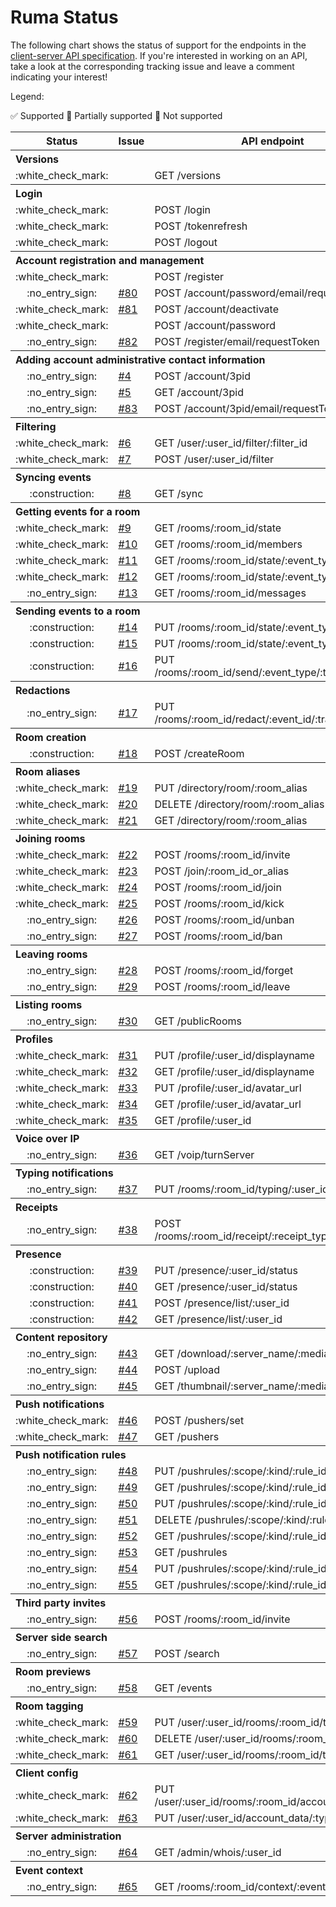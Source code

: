 # Ruma Status

The following chart shows the status of support for the endpoints in the [client-server API specification](https://matrix.org/docs/spec/client_server/latest.html).
If you're interested in working on an API, take a look at the corresponding tracking issue and leave a comment indicating your interest!

Legend:

:white_check_mark: Supported :construction: Partially supported :no_entry_sign: Not supported

<table>
  <tr>
    <th>Status</th>
    <th>Issue</th>
    <th>API endpoint</th>
  </tr>
  <tr>
    <th align="left" colspan="3">Versions</th>
  </tr>
  <tr>
    <td align="center">:white_check_mark:</td>
    <td></td>
    <td>GET /versions</td>
  </tr>
  <tr>
    <th align="left" colspan="3">Login</th>
  </tr>
  <tr>
    <td align="center">:white_check_mark:</td>
    <td></td>
    <td>POST /login</td>
  </tr>
  <tr>
    <td align="center">:white_check_mark:</td>
    <td></td>
    <td>POST /tokenrefresh</td>
  </tr>
  <tr>
    <td align="center">:white_check_mark:</td>
    <td></td>
    <td>POST /logout</td>
  </tr>
  <tr>
    <th align="left" colspan="3">Account registration and management</th>
  </tr>
  <tr>
    <td align="center">:white_check_mark:</td>
    <td></td>
    <td>POST /register</td>
  </tr>
  <tr>
    <td align="center">:no_entry_sign:</td>
    <td><a href="https://github.com/ruma/ruma/issues/80">#80</a></td>
    <td>POST /account/password/email/requestToken</td>
  </tr>
  <tr>
    <td align="center">:white_check_mark:</td>
    <td><a href="https://github.com/ruma/ruma/issues/81">#81</a></td>
    <td>POST /account/deactivate</td>
  </tr>
  <tr>
    <td align="center">:white_check_mark:</td>
    <td></td>
    <td>POST /account/password</td>
  </tr>
  <tr>
    <td align="center">:no_entry_sign:</td>
    <td><a href="https://github.com/ruma/ruma/issues/82">#82</a></td>
    <td>POST /register/email/requestToken</td>
  </tr>
  <tr>
    <th align="left" colspan="3">Adding account administrative contact information</th>
  </tr>
  <tr>
    <td align="center">:no_entry_sign:</td>
    <td><a href="https://github.com/ruma/ruma/issues/4">#4</a></td>
    <td>POST /account/3pid</td>
  </tr>
  <tr>
    <td align="center">:no_entry_sign:</td>
    <td><a href="https://github.com/ruma/ruma/issues/5">#5</a></td>
    <td>GET /account/3pid</td>
  </tr>
  <tr>
    <td align="center">:no_entry_sign:</td>
    <td><a href="https://github.com/ruma/ruma/issues/83">#83</a></td>
    <td>POST /account/3pid/email/requestToken</td>
  </tr>
  <tr>
    <th align="left" colspan="3">Filtering</th>
  </tr>
  <tr>
    <td align="center">:white_check_mark:</td>
    <td><a href="https://github.com/ruma/ruma/issues/6">#6</a></td>
    <td>GET /user/:user_id/filter/:filter_id</td>
  </tr>
  <tr>
    <td align="center">:white_check_mark:</td>
    <td><a href="https://github.com/ruma/ruma/issues/7">#7</a></td>
    <td>POST /user/:user_id/filter</td>
  </tr>
  <tr>
    <th align="left" colspan="3">Syncing events</th>
  </tr>
  <tr>
    <td align="center">:construction:</td>
    <td><a href="https://github.com/ruma/ruma/issues/8">#8</a></td>
    <td>GET /sync</td>
  </tr>
  <tr>
    <th align="left" colspan="3">Getting events for a room</th>
  </tr>
  <tr>
    <td align="center">:white_check_mark:</td>
    <td><a href="https://github.com/ruma/ruma/issues/9">#9</a></td>
    <td>GET /rooms/:room_id/state</td>
  </tr>
  <tr>
    <td align="center">:white_check_mark:</td>
    <td><a href="https://github.com/ruma/ruma/issues/10">#10</a></td>
    <td>GET /rooms/:room_id/members</td>
  </tr>
  <tr>
    <td align="center">:white_check_mark:</td>
    <td><a href="https://github.com/ruma/ruma/issues/11">#11</a></td>
    <td>GET /rooms/:room_id/state/:event_type/:state_key</td>
  </tr>
  <tr>
    <td align="center">:white_check_mark:</td>
    <td><a href="https://github.com/ruma/ruma/issues/12">#12</a></td>
    <td>GET /rooms/:room_id/state/:event_type</td>
  </tr>
  <tr>
    <td align="center">:no_entry_sign:</td>
    <td><a href="https://github.com/ruma/ruma/issues/13">#13</a></td>
    <td>GET /rooms/:room_id/messages</td>
  </tr>
  <tr>
    <th align="left" colspan="3">Sending events to a room</th>
  </tr>
  <tr>
    <td align="center">:construction:</td>
    <td><a href="https://github.com/ruma/ruma/issues/14">#14</a></td>
    <td>PUT /rooms/:room_id/state/:event_type</td>
  </tr>
  <tr>
    <td align="center">:construction:</td>
    <td><a href="https://github.com/ruma/ruma/issues/15">#15</a></td>
    <td>PUT /rooms/:room_id/state/:event_type/:state_key</td>
  </tr>
  <tr>
    <td align="center">:construction:</td>
    <td><a href="https://github.com/ruma/ruma/issues/16">#16</a></td>
    <td>PUT /rooms/:room_id/send/:event_type/:transaction_id</td>
  </tr>
  <tr>
    <th align="left" colspan="3">Redactions</th>
  </tr>
  <tr>
    <td align="center">:no_entry_sign:</td>
    <td><a href="https://github.com/ruma/ruma/issues/17">#17</a></td>
    <td>PUT /rooms/:room_id/redact/:event_id/:transaction_id</td>
  </tr>
  <tr>
    <th align="left" colspan="3">Room creation</th>
  </tr>
  <tr>
    <td align="center">:construction:</td>
    <td><a href="https://github.com/ruma/ruma/issues/18">#18</a></td>
    <td>POST /createRoom</td>
  </tr>
  <tr>
    <th align="left" colspan="3">Room aliases</th>
  </tr>
  <tr>
    <td align="center">:white_check_mark:</td>
    <td><a href="https://github.com/ruma/ruma/issues/19">#19</a></td>
    <td>PUT /directory/room/:room_alias</td>
  </tr>
  <tr>
    <td align="center">:white_check_mark:</td>
    <td><a href="https://github.com/ruma/ruma/issues/20">#20</a></td>
    <td>DELETE /directory/room/:room_alias</td>
  </tr>
  <tr>
    <td align="center">:white_check_mark:</td>
    <td><a href="https://github.com/ruma/ruma/issues/21">#21</a></td>
    <td>GET /directory/room/:room_alias</td>
  </tr>
  <tr>
    <th align="left" colspan="3">Joining rooms</th>
  </tr>
  <tr>
    <td align="center">:white_check_mark:</td>
    <td><a href="https://github.com/ruma/ruma/issues/22">#22</a></td>
    <td>POST /rooms/:room_id/invite</td>
  </tr>
  <tr>
    <td align="center">:white_check_mark:</td>
    <td><a href="https://github.com/ruma/ruma/issues/23">#23</a></td>
    <td>POST /join/:room_id_or_alias</td>
  </tr>
  <tr>
    <td align="center">:white_check_mark:</td>
    <td><a href="https://github.com/ruma/ruma/issues/24">#24</a></td>
    <td>POST /rooms/:room_id/join</td>
  </tr>
  <tr>
    <td align="center">:white_check_mark:</td>
    <td><a href="https://github.com/ruma/ruma/issues/25">#25</a></td>
    <td>POST /rooms/:room_id/kick</td>
  </tr>
  <tr>
    <td align="center">:no_entry_sign:</td>
    <td><a href="https://github.com/ruma/ruma/issues/26">#26</a></td>
    <td>POST /rooms/:room_id/unban</td>
  </tr>
  <tr>
    <td align="center">:no_entry_sign:</td>
    <td><a href="https://github.com/ruma/ruma/issues/27">#27</a></td>
    <td>POST /rooms/:room_id/ban</td>
  </tr>
  <tr>
    <th align="left" colspan="3">Leaving rooms</th>
  </tr>
  <tr>
    <td align="center">:no_entry_sign:</td>
    <td><a href="https://github.com/ruma/ruma/issues/28">#28</a></td>
    <td>POST /rooms/:room_id/forget</td>
  </tr>
  <tr>
    <td align="center">:no_entry_sign:</td>
    <td><a href="https://github.com/ruma/ruma/issues/29">#29</a></td>
    <td>POST /rooms/:room_id/leave</td>
  </tr>
  <tr>
    <th align="left" colspan="3">Listing rooms</th>
  </tr>
  <tr>
    <td align="center">:no_entry_sign:</td>
    <td><a href="https://github.com/ruma/ruma/issues/30">#30</a></td>
    <td>GET /publicRooms</td>
  </tr>
  <tr>
    <th align="left" colspan="3">Profiles</th>
  </tr>
  <tr>
    <td align="center">:white_check_mark:</td>
    <td><a href="https://github.com/ruma/ruma/issues/31">#31</a></td>
    <td>PUT /profile/:user_id/displayname</td>
  </tr>
  <tr>
    <td align="center">:white_check_mark:</td>
    <td><a href="https://github.com/ruma/ruma/issues/32">#32</a></td>
    <td>GET /profile/:user_id/displayname</td>
  </tr>
  <tr>
    <td align="center">:white_check_mark:</td>
    <td><a href="https://github.com/ruma/ruma/issues/33">#33</a></td>
    <td>PUT /profile/:user_id/avatar_url</td>
  </tr>
  <tr>
    <td align="center">:white_check_mark:</td>
    <td><a href="https://github.com/ruma/ruma/issues/34">#34</a></td>
    <td>GET /profile/:user_id/avatar_url</td>
  </tr>
  <tr>
    <td align="center">:white_check_mark:</td>
    <td><a href="https://github.com/ruma/ruma/issues/35">#35</a></td>
    <td>GET /profile/:user_id</td>
  </tr>
  <tr>
    <th align="left" colspan="3">Voice over IP</th>
  </tr>
  <tr>
    <td align="center">:no_entry_sign:</td>
    <td><a href="https://github.com/ruma/ruma/issues/36">#36</a></td>
    <td>GET /voip/turnServer</td>
  </tr>
  <tr>
    <th align="left" colspan="3">Typing notifications</th>
  </tr>
  <tr>
    <td align="center">:no_entry_sign:</td>
    <td><a href="https://github.com/ruma/ruma/issues/37">#37</a></td>
    <td>PUT /rooms/:room_id/typing/:user_id</td>
  </tr>
  <tr>
    <th align="left" colspan="3">Receipts</th>
  </tr>
  <tr>
    <td align="center">:no_entry_sign:</td>
    <td><a href="https://github.com/ruma/ruma/issues/38">#38</a></td>
    <td>POST /rooms/:room_id/receipt/:receipt_type/:event_id</td>
  </tr>
  <tr>
    <th align="left" colspan="3">Presence</th>
  </tr>
  <tr>
    <td align="center">:construction:</td>
    <td><a href="https://github.com/ruma/ruma/issues/39">#39</a></td>
    <td>PUT /presence/:user_id/status</td>
  </tr>
  <tr>
    <td align="center">:construction:</td>
    <td><a href="https://github.com/ruma/ruma/issues/40">#40</a></td>
    <td>GET /presence/:user_id/status</td>
  </tr>
  <tr>
    <td align="center">:construction:</td>
    <td><a href="https://github.com/ruma/ruma/issues/41">#41</a></td>
    <td>POST /presence/list/:user_id</td>
  </tr>
  <tr>
    <td align="center">:construction:</td>
    <td><a href="https://github.com/ruma/ruma/issues/42">#42</a></td>
    <td>GET /presence/list/:user_id</td>
  </tr>
  <tr>
    <th align="left" colspan="3">Content repository</th>
  </tr>
  <tr>
    <td align="center">:no_entry_sign:</td>
    <td><a href="https://github.com/ruma/ruma/issues/43">#43</a></td>
    <td>GET /download/:server_name/:media_id</td>
  </tr>
  <tr>
    <td align="center">:no_entry_sign:</td>
    <td><a href="https://github.com/ruma/ruma/issues/44">#44</a></td>
    <td>POST /upload</td>
  </tr>
  <tr>
    <td align="center">:no_entry_sign:</td>
    <td><a href="https://github.com/ruma/ruma/issues/45">#45</a></td>
    <td>GET /thumbnail/:server_name/:media_id</td>
  </tr>
  <tr>
    <th align="left" colspan="3">Push notifications</th>
  </tr>
  <tr>
    <td align="center">:white_check_mark:</td>
    <td><a href="https://github.com/ruma/ruma/issues/46">#46</a></td>
    <td>POST /pushers/set</td>
  </tr>
  <tr>
    <td align="center">:white_check_mark:</td>
    <td><a href="https://github.com/ruma/ruma/issues/47">#47</a></td>
    <td>GET /pushers</td>
  </tr>
  <tr>
    <th align="left" colspan="3">Push notification rules</th>
  </tr>
  <tr>
    <td align="center">:no_entry_sign:</td>
    <td><a href="https://github.com/ruma/ruma/issues/48">#48</a></td>
    <td>PUT /pushrules/:scope/:kind/:rule_id/enabled</td>
  </tr>
  <tr>
    <td align="center">:no_entry_sign:</td>
    <td><a href="https://github.com/ruma/ruma/issues/49">#49</a></td>
    <td>GET /pushrules/:scope/:kind/:rule_id/enabled</td>
  </tr>
  <tr>
    <td align="center">:no_entry_sign:</td>
    <td><a href="https://github.com/ruma/ruma/issues/50">#50</a></td>
    <td>PUT /pushrules/:scope/:kind/:rule_id</td>
  </tr>
  <tr>
    <td align="center">:no_entry_sign:</td>
    <td><a href="https://github.com/ruma/ruma/issues/51">#51</a></td>
    <td>DELETE /pushrules/:scope/:kind/:rule_id</td>
  </tr>
  <tr>
    <td align="center">:no_entry_sign:</td>
    <td><a href="https://github.com/ruma/ruma/issues/52">#52</a></td>
    <td>GET /pushrules/:scope/:kind/:rule_id</td>
  </tr>
  <tr>
    <td align="center">:no_entry_sign:</td>
    <td><a href="https://github.com/ruma/ruma/issues/53">#53</a></td>
    <td>GET /pushrules</td>
  </tr>
  <tr>
    <td align="center">:no_entry_sign:</td>
    <td><a href="https://github.com/ruma/ruma/issues/54">#54</a></td>
    <td>PUT /pushrules/:scope/:kind/:rule_id/actions</td>
  </tr>
  <tr>
    <td align="center">:no_entry_sign:</td>
    <td><a href="https://github.com/ruma/ruma/issues/55">#55</a></td>
    <td>GET /pushrules/:scope/:kind/:rule_id/actions</td>
  </tr>
  <tr>
    <th align="left" colspan="3">Third party invites</th>
  </tr>
  <tr>
    <td align="center">:no_entry_sign:</td>
    <td><a href="https://github.com/ruma/ruma/issues/56">#56</a></td>
    <td>POST /rooms/:room_id/invite</td>
  </tr>
  <tr>
    <th align="left" colspan="3">Server side search</th>
  </tr>
  <tr>
    <td align="center">:no_entry_sign:</td>
    <td><a href="https://github.com/ruma/ruma/issues/57">#57</a></td>
    <td>POST /search</td>
  </tr>
  <tr>
    <th align="left" colspan="3">Room previews</th>
  </tr>
  <tr>
    <td align="center">:no_entry_sign:</td>
    <td><a href="https://github.com/ruma/ruma/issues/58">#58</a></td>
    <td>GET /events</td>
  </tr>
  <tr>
    <th align="left" colspan="3">Room tagging</th>
  </tr>
  <tr>
    <td align="center">:white_check_mark:</td>
    <td><a href="https://github.com/ruma/ruma/issues/59">#59</a></td>
    <td>PUT /user/:user_id/rooms/:room_id/tags/:tag</td>
  </tr>
  <tr>
    <td align="center">:white_check_mark:</td>
    <td><a href="https://github.com/ruma/ruma/issues/60">#60</a></td>
    <td>DELETE /user/:user_id/rooms/:room_id/tags/:tag</td>
  </tr>
  <tr>
    <td align="center">:white_check_mark:</td>
    <td><a href="https://github.com/ruma/ruma/issues/61">#61</a></td>
    <td>GET /user/:user_id/rooms/:room_id/tags</td>
  </tr>
  <tr>
    <th align="left" colspan="3">Client config</th>
  </tr>
  <tr>
    <td align="center">:white_check_mark:</td>
    <td><a href="https://github.com/ruma/ruma/issues/62">#62</a></td>
    <td>PUT /user/:user_id/rooms/:room_id/account_data/:type</td>
  </tr>
  <tr>
    <td align="center">:white_check_mark:</td>
    <td><a href="https://github.com/ruma/ruma/issues/63">#63</a></td>
    <td>PUT /user/:user_id/account_data/:type</td>
  </tr>
  <tr>
    <th align="left" colspan="3">Server administration</th>
  </tr>
  <tr>
    <td align="center">:no_entry_sign:</td>
    <td><a href="https://github.com/ruma/ruma/issues/64">#64</a></td>
    <td>GET /admin/whois/:user_id</td>
  </tr>
  <tr>
    <th align="left" colspan="3">Event context</th>
  </tr>
  <tr>
    <td align="center">:no_entry_sign:</td>
    <td><a href="https://github.com/ruma/ruma/issues/65">#65</a></td>
    <td>GET /rooms/:room_id/context/:event_id</td>
  </tr>
</table>
